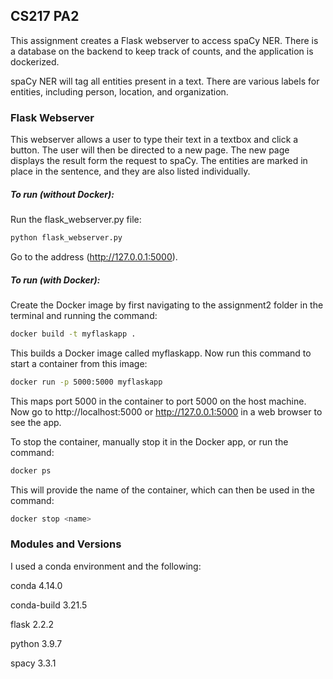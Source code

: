 ## CS217 PA2
This assignment creates a Flask webserver to access spaCy NER. There is a database on the backend to keep track of counts, and the application is dockerized.

spaCy NER will tag all entities present in a text. There are various labels for entities, including person, location, and organization.

### Flask Webserver
This webserver allows a user to type their text in a textbox and click a button. The user will then be
directed to a new page. The new page displays the result form the request to spaCy. The entities are marked
in place in the sentence, and they are also listed individually. 

##### To run (without Docker): 
Run the flask_webserver.py file:
```bash
python flask_webserver.py
```
Go to the address (http://127.0.0.1:5000).

##### To run (with Docker): 
Create the Docker image by first navigating to the assignment2 folder in the terminal and running the command:
```bash
docker build -t myflaskapp .
```

This builds a Docker image called myflaskapp. Now run this command to start a container from this image:
```bash
docker run -p 5000:5000 myflaskapp
```

This maps port 5000 in the container to port 5000 on the host machine. Now go to http://localhost:5000 or http://127.0.0.1:5000 in a web browser to see the app. 

To stop the container, manually stop it in the Docker app, or run the command:
```bash
docker ps
```

This will provide the name of the container, which can then be used in the command:
```bash
docker stop <name>
```

### Modules and Versions
I used a conda environment and the following: 

conda 4.14.0

conda-build 3.21.5

flask 2.2.2

python 3.9.7

spacy 3.3.1

